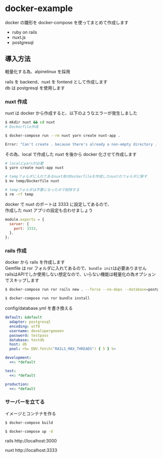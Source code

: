 # docker-example

docker の雛形を docker-compose を使ってまとめて作成します

- ruby on rails
- nuxt.js
- postgresql

## 導入方法

軽量化する為、alpinelinux を採用

rails を backend、nuxt を fontend として作成します  
db は postgresql を使用します

### nuxt 作成

nuxt は docker から作成すると、以下のようなエラーが発生しました

```bash
$ mkdir nuxt && cd nuxt
# Dockerfile作成

$ docker-compose run --rm nuxt yarn create nuxt-app .

Error: "Can't create . because there's already a non-empty directory . existing in path."
```

その為、local で作成した nuxt を後から docker 化させて作成します

```bash
# localにyarnが必要
$ yarn create nuxt-app nuxt

# tempフォルダに入れてあるnuxt用のDockerfileを作成したnuxtのフォルダに移す
$ mv temp/Dockerfile nuxt

# tempフォルダは不要になったので削除する
$ rm -rf temp
```

docker で nuxt のポートは 3333 に設定してあるので、  
作成した nuxt アプリの設定も合わせましょう

```javascript
module.exports = {
  server: {
    port: 3333,
  },
};
```

### rails 作成

docker から rails を作成します  
Gemfile は ror フォルダに入れてあるので、`bundle init`は必要ありません  
railsはAPIでしか使用しない想定なので、いらない機能は軽量化の為オプションでスキップします

```bash
$ docker-compose run ror rails new . --force --no-deps --database=postgresql --skip-yarn --skip-action-mailer --skip-active-storage --skip-action-cable --skip-sprockets --skip-javascript --skip-turbolinks --skip-test --api --skip-bundle

$ docker-compose run ror bundle install
```

config/database.yml を書き換える

```yml
default: &default
  adapter: postgresql
  encoding: utf8
  username: developergeeeen
  password: testpass
  database: testdb
  host: db
  pool: <%= ENV.fetch("RAILS_MAX_THREADS") { 5 } %>

development:
  <<: *default

test:
  <<: *default

production:
  <<: *default
```

### サーバーを立てる

イメージとコンテナを作る

```bash
$ docker-compose build

$ docker-compose up -d
```

rails
http://localhost:3000

nuxt
http://localhost:3333

